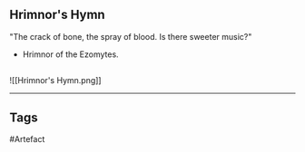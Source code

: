 ## Hrimnor's Hymn
"The crack of bone, the spray of blood.
Is there sweeter music?"
- Hrimnor of the Ezomytes.
## 
![[Hrimnor's Hymn.png]]

---
## Tags
#Artefact